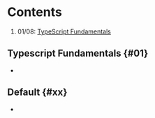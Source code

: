 # Contents

1. 01/08: [TypeScript Fundamentals](#01)


## Typescript Fundamentals {#01}
<!--{-->

- 

<!--}-->

## Default {#xx}
<!--{-->

- 

<!--}-->
